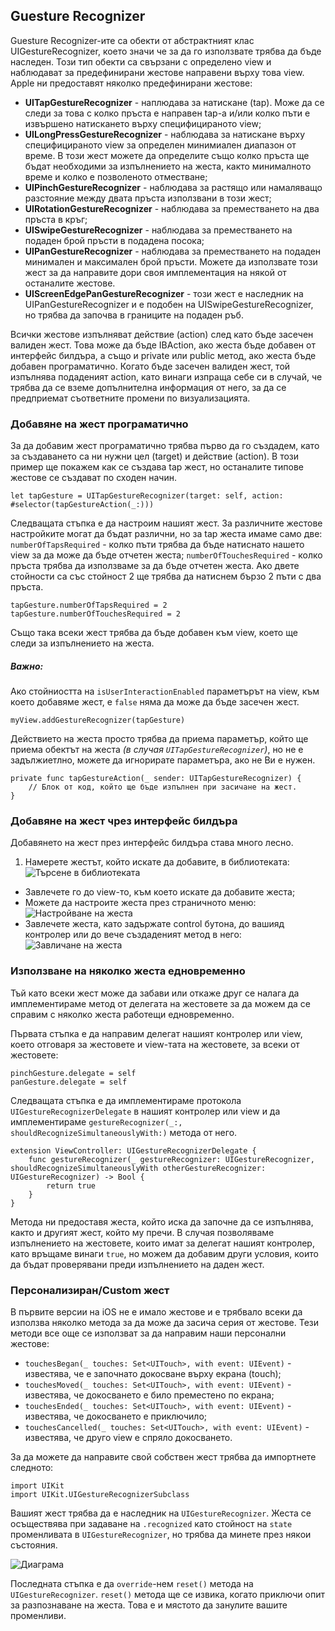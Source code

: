 ## Guesture Recognizer

Guesture Recognizer-ите са обекти от абстрактният клас UIGestureRecognizer, което значи че за да го използвате трябва да бъде наследен. Този тип обекти са свързани с определено view и наблюдават за предефинирани жестове направени върху това view. Apple ни предоставят няколко предефинирани жестове:

* **UITapGestureRecognizer** - наплюдава за натискане (tap). Може да се следи за това с колко пръста е направен tap-а и/или колко пъти е извършено натискането върху специфицираното view;
* **UILongPressGestureRecognizer** - наблюдава за натискане върху специфицираното view за определен минимиален диапазон от време. В този жест можете да определите също колко пръста ще бъдат необходими за изпълнението на жеста, както минималното време и колко е позволеното отместване;
* **UIPinchGestureRecognizer** - наблюдава за растящо или намаляващо разстояние между двата пръста използвани в този жест;
* **UIRotationGestureRecognizer** - наблюдава за преместването на два пръста в кръг;
* **UISwipeGestureRecognizer** - наблюдава за преместването на подаден брой пръсти в подадена посока;
* **UIPanGestureRecognizer** - наблюдава за преместването на подаден минимален и максимален брой пръсти. Можете да използвате този жест за да направите дори своя имплементация на някой от останалите жестове.
* **UIScreenEdgePanGestureRecognizer** - този жест е наследник на UIPanGestureRecognizer и е подобен на UISwipeGestureRecognizer, но трябва да започва в границите на подаден ръб.

Всички жестове изпълняват действие (action) след като бъде засечен валиден жест. Това може да бъде IBAction, ако жеста бъде добавен от интерфейс билдърa, а също и private или public метод, ако жеста бъде добавен програматично. Когато бъде засечен валиден жест, той изпълнява подаденият аction, като винаги изпраща себе си в случай, че трябва да се вземе допълнителна информация от него, за да се предприемат съответните промени по визуализацията.

### Добавяне на жест програматично

За да добавим жест програматично трябва първо да го създадем, като за създаването са ни нужни цел (target) и действие (action). В този пример ще покажем как се създава tap жест, но останалите типове жестове се създават по сходен начин.

```
let tapGesture = UITapGestureRecognizer(target: self, action: #selector(tapGestureAction(_:)))
```

Следващата стъпка е да настроим нашият жест. За различните жестове настройките могат да бъдат различни, но за tap жеста имаме само две: `numberOfTapsRequired` - колко пъти трябва да бъде натиснато нашето view за да може да бъде отчетен жеста; `numberOfTouchesRequired` - колко пръста трябва да използваме за да бъде отчетен жеста. Ако двете стойности са със стойност 2 ще трябва да натиснем бързо 2 пъти с два пръста.

```
tapGesture.numberOfTapsRequired = 2
tapGesture.numberOfTouchesRequired = 2
```

Също така всеки жест трябва да бъде добавен към view, което ще следи за изпълнението на жеста.

##### Важно:
Ако стойниостта на `isUserInteractionEnabled` параметърът на view, към което добавяме жест, е `false` няма да може да бъде засечен жест.

```
myView.addGestureRecognizer(tapGesture)
```

Действието на жеста просто трябва да приема параметър, който ще приема обектът на жеста *(в случая `UITapGestureRecognizer`)*, но не е задължиетлно, можете да игнорирате параметъра, ако не Ви е нужен.

```
private func tapGestureAction(_ sender: UITapGestureRecognizer) {
    // Блок от код, който ще бъде изпълнен при засичане на жест.
}
```

### Добавяне на жест чрез интерфейс билдъра

Добавянето на жест през интерфейс билдъра става много лесно.

1. Намерете жестът, който искате да добавите, в библиотеката:
![Търсене в библиотеката](librarry.png)
* Завлечете го до view-то, към което искате да добавите жеста;
* Можете да настроите жеста през страничното меню:
![Настройване на жеста](settings.png)
* Завлечете жеста, като задържате control бутона, до вашияд контролер или до вече създаденият метод в него:
![Завличане на жеста](drag.png)

### Използване на няколко жеста едновременно

Тъй като всеки жест може да забави или откаже друг се налага да имплементираме метод от делегата на жестовете за да можем да се справим с няколко жеста работещи едновременно.

Първата стъпка е да направим делегат нашият контролер или view, което отговаря за жестовете и view-тата на жестовете, за всеки от жестовете:

```
pinchGesture.delegate = self
panGesture.delegate = self
```

Следващата стъпка е да имплементираме протокола `UIGestureRecognizerDelegate` в нашият контролер или view и да имплементираме `gestureRecognizer(_:, shouldRecognizeSimultaneouslyWith:)` метода от него.

```
extension ViewController: UIGestureRecognizerDelegate {
    func gestureRecognizer(_ gestureRecognizer: UIGestureRecognizer, shouldRecognizeSimultaneouslyWith otherGestureRecognizer: UIGestureRecognizer) -> Bool {
        return true
    }
}
```

Метода ни предоставя жеста, който иска да започне да се изпълнява, както и другият жест, който му пречи. В случая позволяваме изпълнението на жестовете, които имат за делегат нашият контролер, като връщаме винаги `true`, но можем да добавим други условия, които да бъдат проверявани преди изпълнението на даден жест.

### Персонализиран/Custom жест

В първите версии на iOS не е имало жестове и е трябвало всеки да използва няколко метода за да може да засича серия от жестове. Тези методи все още се използват за да направим наши персонални жестове:

* `touchesBegan(_ touches: Set<UITouch>, with event: UIEvent)` - известява, че е започнато докосване върху екрана (touch);
* `touchesMoved(_ touches: Set<UITouch>, with event: UIEvent)` - известява, че докосването е било преместено по екрана;
* `touchesEnded(_ touches: Set<UITouch>, with event: UIEvent)` - известява, че докосването е приключило;
* `touchesCancelled(_ touches: Set<UITouch>, with event: UIEvent)` - известява, че друго view е спряло докосването.

За да можете да направите свой собствен жест трябва да импортнете следното:

```
import UIKit
import UIKit.UIGestureRecognizerSubclass
```

Вашият жест трябва да е наследник на `UIGestureRecognizer`. Жеста се осъществява при задаване на `.recognized` като стойност на `state` променливата в `UIGestureRecognizer`, но трябва да минете през някои състояния.

![Диаграма](diagram.png)

Последната стъпка е да `override`-нем `reset()` метода на `UIGestureRecognizer`. `reset()` метода ще се извика, когато приключи опит за разпознаване на жеста. Това е и мястото да занулите вашите променливи.